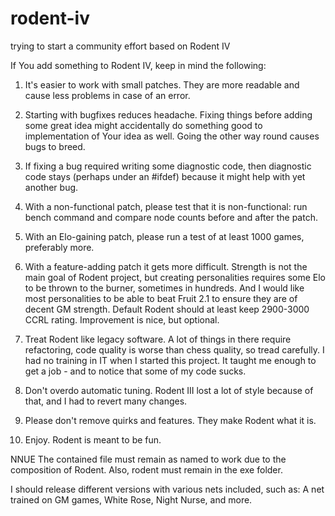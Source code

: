 # rodent-iv
trying to start a community effort based on Rodent IV

If You add something to Rodent IV, keep in mind the following:

1. It's easier to work with small patches. They are more readable and cause
   less problems in case of an error.
   
2. Starting with bugfixes reduces headache. Fixing things before adding some
   great idea might accidentally do something good to implementation of Your
   idea as well. Going the other way round causes bugs to breed.

3. If fixing a bug required writing some diagnostic code, then diagnostic 
   code stays (perhaps under an #ifdef) because it might help with 
   yet another bug.

4. With a non-functional patch, please test that it is non-functional: run 
   bench command and compare node counts before and after the patch.

5. With an Elo-gaining patch, please run a test of at least 1000 games,
   preferably more.

6. With a feature-adding patch it gets more difficult. Strength is not 
   the main goal of Rodent project, but creating personalities requires
   some Elo to be thrown to the burner, sometimes in hundreds. And I would
   like most personalities to be able to beat Fruit 2.1 to ensure they are
   of decent GM strength. Default Rodent should at least keep 2900-3000 CCRL
   rating. Improvement is nice, but optional.
   
7. Treat Rodent like legacy software. A lot of things in there require
   refactoring, code quality is worse than chess quality, so tread carefully.
   I had no training in IT when I started this project. It taught me enough
   to get a job - and to notice that some of my code sucks.
   
8. Don't overdo automatic tuning. Rodent III lost a lot of style because of that,
   and I had to revert many changes.
   
9. Please don't remove quirks and features. They make Rodent what it is.

10. Enjoy. Rodent is meant to be fun.

NNUE
The contained file must remain as named to work due to the composition of Rodent. Also, rodent must remain in the exe folder.

I should release different versions with various nets included, such as: A net trained on GM games, White Rose, Night Nurse, and more.
